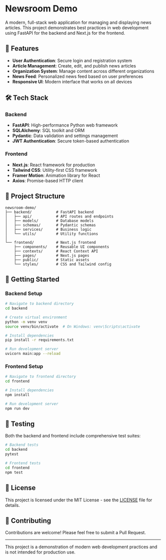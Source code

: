 # Newsroom Demo

A modern, full-stack web application for managing and displaying news articles. This project demonstrates best practices in web development using FastAPI for the backend and Next.js for the frontend.

## 🚀 Features

- **User Authentication**: Secure login and registration system
- **Article Management**: Create, edit, and publish news articles
- **Organization System**: Manage content across different organizations
- **News Feed**: Personalized news feed based on user preferences
- **Responsive UI**: Modern interface that works on all devices

## 🛠️ Tech Stack

### Backend
- **FastAPI**: High-performance Python web framework
- **SQLAlchemy**: SQL toolkit and ORM
- **Pydantic**: Data validation and settings management
- **JWT Authentication**: Secure token-based authentication

### Frontend
- **Next.js**: React framework for production
- **Tailwind CSS**: Utility-first CSS framework
- **Framer Motion**: Animation library for React
- **Axios**: Promise-based HTTP client

## 📁 Project Structure

```
newsroom-demo/
├── backend/           # FastAPI backend
│   ├── api/           # API routes and endpoints
│   ├── models/        # Database models
│   ├── schemas/       # Pydantic schemas
│   ├── services/      # Business logic
│   └── utils/         # Utility functions
│
└── frontend/          # Next.js frontend
    ├── components/    # Reusable UI components
    ├── contexts/      # React Context API
    ├── pages/         # Next.js pages
    ├── public/        # Static assets
    └── styles/        # CSS and Tailwind config
```

## 🚦 Getting Started

### Backend Setup

```bash
# Navigate to backend directory
cd backend

# Create virtual environment
python -m venv venv
source venv/bin/activate  # On Windows: venv\Scripts\activate

# Install dependencies
pip install -r requirements.txt

# Run development server
uvicorn main:app --reload
```

### Frontend Setup

```bash
# Navigate to frontend directory
cd frontend

# Install dependencies
npm install

# Run development server
npm run dev
```

## 🧪 Testing

Both the backend and frontend include comprehensive test suites:

```bash
# Backend tests
cd backend
pytest

# Frontend tests
cd frontend
npm test
```

## 📝 License

This project is licensed under the MIT License - see the [LICENSE](LICENSE) file for details.

## 🤝 Contributing

Contributions are welcome! Please feel free to submit a Pull Request.

---

This project is a demonstration of modern web development practices and is not intended for production use.

